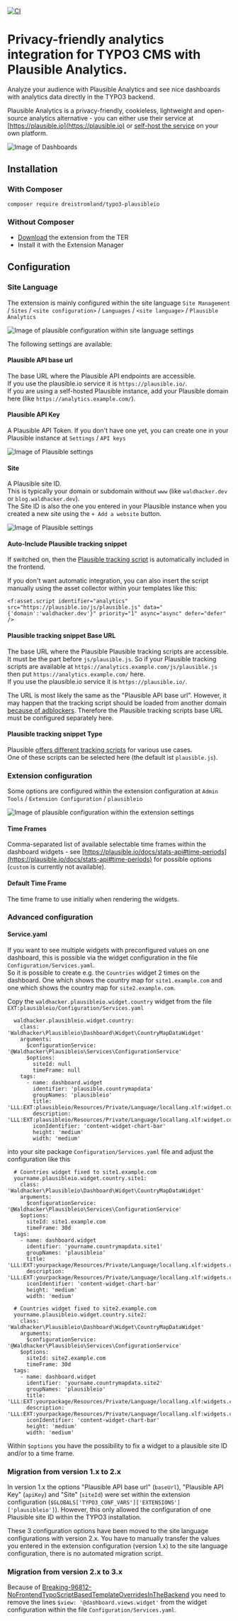[![CI](https://github.com/dreistromland/typo3-ext-plausibleio/actions/workflows/ci.yml/badge.svg)](https://github.com/dreistromland/typo3-ext-plausibleio/actions/workflows/ci.yml)

# Privacy-friendly analytics integration for TYPO3 CMS with Plausible Analytics.

Analyze your audience with Plausible Analytics and see nice dashboards with analytics data directly in the TYPO3 backend.

Plausible Analytics is a privacy-friendly, cookieless, lightweight and open-source analytics alternative - you can either use their
service at [https://plausible.io](https://plausible.io) or [self-host the service](https://plausible.io/docs/self-hosting) on your own platform.

![Image of Dashboards](Documentation/Images/all-dashboards.png)

## Installation

### With Composer

`composer require dreistromland/typo3-plausibleio`

### Without Composer

- [Download](https://extensions.typo3.org/extension/plausibleio) the extension from the TER
- Install it with the Extension Manager

## Configuration

### Site Language

The extension is mainly configured within the site language `Site Management` / `Sites` / `<site configuration>` / `Languages` / `<site language>` / `Plausible Analytics`

![Image of plausible configuration within site language settings](Documentation/Images/site-language-configuration.png)

The following settings are available:

#### Plausible API base url

The base URL where the Plausible API endpoints are accessible.  
If you use the plausible.io service it is `https://plausible.io/`.  
If you are using a self-hosted Plausible instance, add your Plausible domain here (like `https://analytics.example.com/`). 

#### Plausible API Key

A Plausible API Token.
If you don't have one yet, you can create one in your Plausible instance at `Settings` / `API keys`

![Image of Plausible settings](Documentation/Images/plausible-api-key.png)

#### Site

A Plausible site ID.  
This is typically your domain or subdomain without `www` (like `waldhacker.dev` or `blog.waldhacker.dev`).  
The Site ID is also the one you entered in your Plausible instance when you created a new site using the `+ Add a website` button.  

![Image of Plausible settings](Documentation/Images/plausible-new-site.png)

#### Auto-Include Plausible tracking snippet

If switched on, then the [Plausible tracking script](https://plausible.io/docs/plausible-script) is automatically included in the frontend.  

If you don't want automatic integration, you can also insert the script manually using the asset collector within your templates like this:

```
<f:asset.script identifier="analytics" src="https://plausible.io/js/plausible.js" data="{'domain':'waldhacker.dev'}" priority="1" async="async" defer="defer" />
```

#### Plausible tracking snippet Base URL

The base URL where the Plausible Plausible tracking scripts are accessible.  
It must be the part before `js/plausible.js`. So if your Plausible tracking scripts are available at `https://analytics.example.com/js/plausible.js` then put `https://analytics.example.com/` here.  
If you use the plausible.io service it is `https://plausible.io/`.  

The URL is most likely the same as the "Plausible API base url". However, it may happen that the tracking script should be loaded from another domain [because of adblockers](https://plausible.io/docs/proxy/introduction). Therefore the Plausible tracking scripts base URL must be configured separately here.

#### Plausible tracking snippet Type

Plausible [offers different tracking scripts](https://plausible.io/docs/script-extensions) for various use cases.  
One of these scripts can be selected here (the default ist `plausible.js`).

### Extension configuration

Some options are configured within the extension configuration at `Admin Tools` / `Extension Configuration` / `plausibleio`

![Image of plausible configuration within the extension settings](Documentation/Images/extension-configuration.png)

#### Time Frames 

Comma-separated list of available selectable time frames within the dashboard widgets - see [https://plausible.io/docs/stats-api#time-periods](https://plausible.io/docs/stats-api#time-periods) for possible options (`custom` is currently not available).

#### Default Time Frame 

The time frame to use initially when rendering the widgets.

### Advanced configuration

#### Service.yaml

If you want to see multiple widgets with preconfigured values on one dashboard, this is possible via the widget configuration in the file `Configuration/Services.yaml`.  
So it is possible to create e.g. the `Countries` widget 2 times on the dashboard. One which shows the country map for `site1.example.com` and one which shows the country map for `site2.example.com`.

Copy the `waldhacker.plausibleio.widget.country` widget from the file `EXT:plausibleio/Configuration/Services.yaml`

```
  waldhacker.plausibleio.widget.country:
    class: 'Waldhacker\Plausibleio\Dashboard\Widget\CountryMapDataWidget'
    arguments:
      $configurationService: '@Waldhacker\Plausibleio\Services\ConfigurationService'
      $options:
        siteId: null
        timeFrame: null
    tags:
      - name: dashboard.widget
        identifier: 'plausible.countrymapdata'
        groupNames: 'plausibleio'
        title: 'LLL:EXT:plausibleio/Resources/Private/Language/locallang.xlf:widget.countryMapData.label'
        description: 'LLL:EXT:plausibleio/Resources/Private/Language/locallang.xlf:widget.countryMapData.description'
        iconIdentifier: 'content-widget-chart-bar'
        height: 'medium'
        width: 'medium'
```

into your site package `Configuration/Services.yaml` file and adjust the configuration like this

```
  # Countries widget fixed to site1.example.com
  yourname.plausibleio.widget.country.site1:
    class: 'Waldhacker\Plausibleio\Dashboard\Widget\CountryMapDataWidget'
    arguments:
      $configurationService: '@Waldhacker\Plausibleio\Services\ConfigurationService'
    $options:
      siteId: site1.example.com
      timeFrame: 30d
  tags:
    - name: dashboard.widget
      identifier: 'yourname.countrymapdata.site1'
      groupNames: 'plausibleio'
      title: 'LLL:EXT:yourpackage/Resources/Private/Language/locallang.xlf:widgets.countryMapData.label'
      description: 'LLL:EXT:yourpackage/Resources/Private/Language/locallang.xlf:widgets.countryMapData.description'
      iconIdentifier: 'content-widget-chart-bar'
      height: 'medium'
      width: 'medium'

  # Countries widget fixed to site2.example.com
  yourname.plausibleio.widget.country.site2:
    class: 'Waldhacker\Plausibleio\Dashboard\Widget\CountryMapDataWidget'
    arguments:
      $configurationService: '@Waldhacker\Plausibleio\Services\ConfigurationService'
    $options:
      siteId: site2.example.com
      timeFrame: 30d
  tags:
    - name: dashboard.widget
      identifier: 'yourname.countrymapdata.site2'
      groupNames: 'plausibleio'
      title: 'LLL:EXT:yourpackage/Resources/Private/Language/locallang.xlf:widgets.countryMapData.label'
      description: 'LLL:EXT:yourpackage/Resources/Private/Language/locallang.xlf:widgets.countryMapData.description'
      iconIdentifier: 'content-widget-chart-bar'
      height: 'medium'
      width: 'medium'
```

Within `$options` you have the possibility to fix a widget to a plausible site ID and/or to a time frame.

### Migration from version 1.x to 2.x

In version 1.x the options "Plausible API base url" (`baseUrl`), "Plausible API Key" (`apiKey`) and "Site" (`siteId`) were set within the extension configuration (`$GLOBALS['TYPO3_CONF_VARS']['EXTENSIONS']['plausibleio']`).
However, this only allowed the configuration of one Plausible site ID within the TYPO3 installation.  

These 3 configuration options have been moved to the site language configurations with version 2.x.
You have to manually transfer the values you entered in the extension configuration (version 1.x) to the site language configuration, there is no automated migration script.

### Migration from version 2.x to 3.x

Because of [Breaking-96812-NoFrontendTypoScriptBasedTemplateOverridesInTheBackend](https://docs.typo3.org/c/typo3/cms-core/main/en-us/Changelog/12.0/Breaking-96812-NoFrontendTypoScriptBasedTemplateOverridesInTheBackend.html#widget-registration-using-services-yaml) you need to remove 
the lines `$view: '@dashboard.views.widget'` from the widget configuration within the file `Configuration/Services.yaml`.
